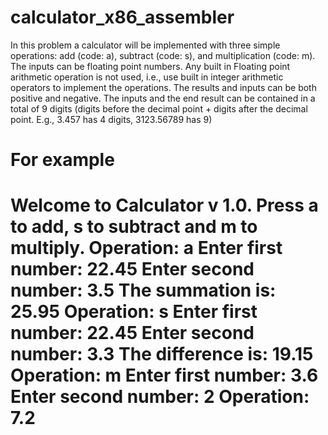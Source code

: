 # calculator_x86_assembler
In this problem a calculator will be implemented with three simple operations: add (code: a), subtract (code: s), and 
multiplication (code: m). The inputs can be floating point numbers.
Any built in Floating point arithmetic operation is not used, i.e., use built in integer arithmetic operators to implement 
the operations. The results and inputs can be  both positive and negative. 
The inputs and the end result can be contained in a total of 9 digits (digits before the decimal point + digits after the 
decimal point. E.g., 3.457 has 4 digits, 3123.56789 has 9)

For example
====================================================
Welcome to Calculator v 1.0.
Press a to add, s to subtract and m to multiply.
Operation: a
Enter first number: 22.45
Enter second number: 3.5
The summation is: 25.95
Operation: s
Enter first number: 22.45
Enter second number: 3.3
The difference is: 19.15
Operation: m
Enter first number: 3.6
Enter second number: 2
Operation: 7.2 
======================================================
